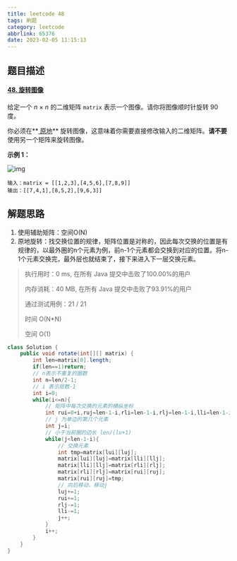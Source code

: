 ```yaml
---
title: leetcode 48
tags: 刷题
category: leetcode
abbrlink: 65376
date: 2023-02-05 11:15:13
---
```


## 题目描述

#### [48. 旋转图像](https://leetcode.cn/problems/rotate-image/)



给定一个 *n* × *n* 的二维矩阵 `matrix` 表示一个图像。请你将图像顺时针旋转 90 度。

你必须在**[ 原地](https://baike.baidu.com/item/原地算法)** 旋转图像，这意味着你需要直接修改输入的二维矩阵。**请不要** 使用另一个矩阵来旋转图像。

 

**示例 1：**

![img](https://cdn.jsdelivr.net/gh/Kong-PR/Typora-picture@latest/img/mat1.jpg)

```
输入：matrix = [[1,2,3],[4,5,6],[7,8,9]]
输出：[[7,4,1],[8,5,2],[9,6,3]]
```

## 解题思路

1. 使用辅助矩阵：空间O(N)
2. 原地旋转：找交换位置的规律，矩阵位置是对称的，因此每次交换的位置是有规律的，以最外圈的n个元素为例，前n-1个元素都会交换到对应的位置。将n-1个元素交换完，最外层也就结束了，接下来进入下一层交换元素。

> 执行用时：0 ms, 在所有 Java 提交中击败了100.00%的用户
>
> 内存消耗：40 MB, 在所有 Java 提交中击败了93.91%的用户
>
> 通过测试用例：21 / 21
>
> 时间 O(N*N)
>
> 空间 O(1)

```java
class Solution {
    public void rotate(int[][] matrix) {
        int len=matrix[0].length;
        if(len==1)return;
        // n表示不重复的圈数
        int n=len/2-1;
        // i 表示层数-1
        int i=0;
        while(i<=n){
            // 矩阵中每次交换的元素的横纵坐标
            int rui=0+i,ruj=len-1-i,rli=len-1-i,rlj=len-1-i,lli=len-1-i,llj=0+i,lui=0+i,luj=0+i;
            // j 为单边的第几个元素
            int j=i;
            // 小于当前圈的边长 len/(lu+1)
            while(j<len-1-i){
                // 交换元素
                int tmp=matrix[lui][luj];
                matrix[lui][luj]=matrix[lli][llj];
                matrix[lli][llj]=matrix[rli][rlj];
                matrix[rli][rlj]=matrix[rui][ruj];
                matrix[rui][ruj]=tmp;
                // 向后移动，移动j
                luj+=1;
                rui+=1;
                rlj-=1;
                lli-=1;
                j++;
            }
            i++;
        }
    }
}
```

